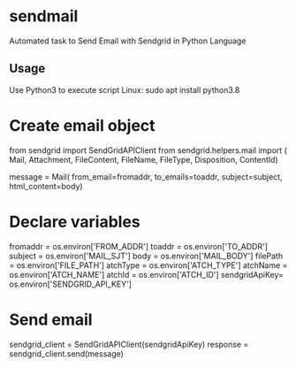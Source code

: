 # sendmail

Automated task to Send Email with Sendgrid in Python Language

## Usage

Use Python3 to execute script
Linux: sudo apt install python3.8

# Create email object
from sendgrid import SendGridAPIClient
from sendgrid.helpers.mail import (
    Mail, Attachment, FileContent, FileName,
    FileType, Disposition, ContentId)

message = Mail(
    from_email=fromaddr,
    to_emails=toaddr,
    subject=subject,
    html_content=body)

# Declare variables
fromaddr = os.environ['FROM_ADDR']
toaddr = os.environ['TO_ADDR']
subject = os.environ['MAIL_SJT']
body = os.environ['MAIL_BODY']
filePath = os.environ['FILE_PATH']
atchType = os.environ['ATCH_TYPE']
atchName = os.environ['ATCH_NAME']
atchId = os.environ['ATCH_ID']
sendgridApiKey= os.environ['SENDGRID_API_KEY']

# Send email
sendgrid_client = SendGridAPIClient(sendgridApiKey)
    response = sendgrid_client.send(message)
